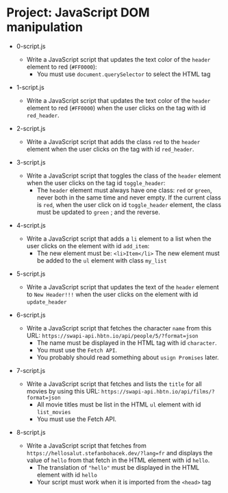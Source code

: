 # Project: JavaScript DOM manipulation

*   0-script.js
    - Write a JavaScript script that updates the text color of the `header` element to red (`#FF0000`):
      - You must use `document.querySelector` to select the HTML tag

*   1-script.js
    - Write a JavaScript script that updates the text color of the `header` element to red (`#FF0000`) when the user clicks on the tag with id `red_header`.

*   2-script.js
    - Write a JavaScript script that adds the class `red` to the `header` element when the user clicks on the tag with id `red_header`.

*   3-script.js
    - Write a JavaScript script that toggles the class of the `header` element when the user clicks on the tag id `toggle_header`:
      - The `header` element must always have one class: `red` or `green`, never both in the same time and never empty. If the current class is `red`, when the user click on id `toggle_header` element, the class must be updated to `green` ; and the reverse.

*   4-script.js
    - Write a JavaScript script that adds a `li` element to a list when the user clicks on the element with id `add_item`:
      - The new element must be: `<li>Item</li>` The new element must be added to the `ul` element with class `my_list`

*   5-script.js
    - Write a JavaScript script that updates the text of the `header` element to `New Header!!!` when the user clicks on the element with id `update_header`

*   6-script.js
    - Write a JavaScript script that fetches the character `name` from this URL: `https://swapi-api.hbtn.io/api/people/5/?format=json`
      - The name must be displayed in the HTML tag with id `character`.
      - You must use the `Fetch API`.
      - You probably should read something about `usign Promises` later.

*   7-script.js
    - Write a JavaScript script that fetches and lists the `title` for all movies by using this URL: `https://swapi-api.hbtn.io/api/films/?format=json`
      - All movie titles must be list in the HTML `ul` element with id `list_movies`
      - You must use the Fetch API.

*   8-script.js
    - Write a JavaScript script that fetches from `https://hellosalut.stefanbohacek.dev/?lang=fr` and displays the value of `hello` from that fetch in the HTML element with id `hello`.
      - The translation of `"hello"` must be displayed in the HTML element with id `hello`
      - Your script must work when it is imported from the `<head>` tag
